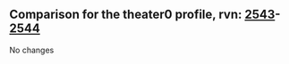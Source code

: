## Comparison for the theater0 profile, rvn: [2543](https://github.com/PRO100KatYT/FortniteProfileRevisions/tree/main/profiles/theater0/2543%20theater0.json)-[2544](https://github.com/PRO100KatYT/FortniteProfileRevisions/tree/main/profiles/theater0/2544%20theater0.json)

No changes
